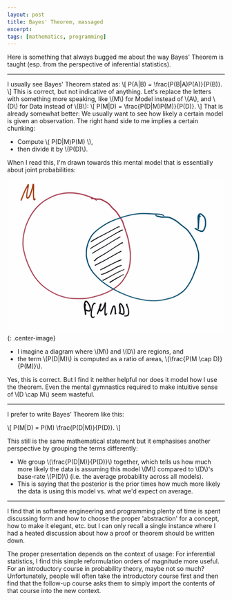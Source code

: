 ```yaml
---
layout: post
title: Bayes' Theorem, massaged
excerpt: 
tags: [mathematics, programming]
---
```


Here is something that always bugged me about the way Bayes' Theorem is taught (esp. from the perspective of inferential statistics).

------

I usually see Bayes' Theorem stated as:
\\[
 P(A|B) = \frac{P(B|A)P(A)}{P(B)}.
\\]
This is correct, but not indicative of anything. Let's replace the letters with something more speaking, like \\(M\\) for Model instead of \\(A\\), and \\(D\\) for Data instead of \\(B\\):
\\[
 P(M|D) = \frac{P(D|M)P(M)}{P(D)}.
\\]
That is already somewhat better: We usually want to see how likely a certain model is given an observation. The right hand side to me implies a certain chunking:

 * Compute \\( P(D\|M)P(M) \\),
 * then divide it by \\(P(D)\\).


When I read this, I'm drawn towards this mental model that is essentially about joint probabilities:

![Diagram](/assets/img/2019-10-23-bayes-theorem/venn.png){: .center-image}

 * I imagine a diagram where \\(M\\) and \\(D\\) are regions, and
 * the term \\(P(D\|M)\\) is computed as a ratio of areas, \\(\frac{P(M \cap D)}{P(M)}\\).

Yes, this is correct. But I find it neither helpful nor does it model how I use the theorem. Even the mental gymnastics required to make intuitive sense of \\(D \cap M\\) seem wasteful.

------

I prefer to write Bayes' Theorem like this:

\\[
 P(M|D) = P(M) \frac{P(D|M)}{P(D)}.
\\]

This still is the same mathematical statement but it emphasises another perspective by grouping the terms differently:
 * We group \\(\frac{P(D\|M)}{P(D)}\\) together, which tells us how much more likely the data is assuming this model \\(M\\) compared to \\(D\\)'s base-rate \\(P(D)\\) (i.e. the average probability across all models).
 * This is saying that the posterior is the prior times how much more likely the data is using this model vs. what we'd expect on average.

------

I find that in software engineering and programming plenty of time is spent discussing form and how to choose the proper 'abstraction' for a concept, how to make it elegant, etc. but I can only recall a single instance where I had a heated discussion about how a proof or theorem should be written down.

The proper presentation depends on the context of usage: For inferential statistics, I find this simple reformulation orders of magnitude more useful. For an introductory course in probability theory, maybe not so much? Unfortunately, people will often take the introductory course first and then find that the follow-up course asks them to simply import the contents of that course into the new context.